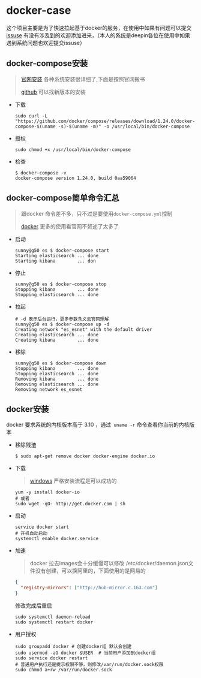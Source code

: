 # docker-case
这个项目主要是为了快速拉起基于docker的服务，在使用中如果有问题可以提交[issuse](https://github.com/zhaoyunxing92/docker-case/issues) 有没有涉及到的欢迎添加进来，（本人的系统是deepin各位在使用中如果遇到系统问题也欢迎提交issuse）

## docker-compose安装

> [官网安装](https://docs.docker.com/compose/install/)  各种系统安装很详细了,下面是按照官网搬书
>
> [github](https://github.com/docker/compose)  可以找新版本的安装

* 下载

  ```shell
  sudo curl -L "https://github.com/docker/compose/releases/download/1.24.0/docker-compose-$(uname -s)-$(uname -m)" -o /usr/local/bin/docker-compose
  ```

* 授权

  ```shell
  sudo chmod +x /usr/local/bin/docker-compose
  ```

* 检查

  ```shell
  $ docker-compose -v
  docker-compose version 1.24.0, build 0aa59064
  ```

## docker-compose简单命令汇总

> 跟docker 命令差不多，只不过是要使用`docker-compose.yml`控制
>
> [docker](https://docs.docker.com/engine/reference/run/) 更多的使用看官网不赘述了太多了

* 启动

  ```shell
  sunny@g50 es $ docker-compose start
  Starting elasticsearch ... done
  Starting kibana        ... don
  ```

* 停止

  ```shell
  sunny@g50 es $ docker-compose stop
  Stopping kibana        ... done
  Stopping elasticsearch ... done
  ```

* 拉起

  ```shell
  # -d 表示后台运行，更多参数含义去官网理解
  sunny@g50 es $ docker-compose up -d
  Creating network "es_esnet" with the default driver
  Creating elasticsearch ... done
  Creating kibana        ... done
  ```

* 移除

  ```shell
  sunny@g50 es $ docker-compose down
  Stopping kibana        ... done
  Stopping elasticsearch ... done
  Removing kibana        ... done
  Removing elasticsearch ... done
  Removing network es_esnet
  ```
## docker安装  

docker 要求系统的内核版本高于 3.10 ，通过` uname -r` 命令查看你当前的内核版本

* 移除残渣

  ```shell
  $ sudo apt-get remove docker docker-engine docker.io
  ```

* 下载

  > [windows](https://docs.docker.com/v17.09/docker-for-windows/install/) 严格安装流程是可以成功的

  ```shell
  yum -y install docker-io
  # 或者
  sudo wget -qO- http://get.docker.com | sh
  ```

* 启动

  ```shell
  service docker start
  # 开机自动启动
  systemctl enable docker.service
  ```

* 加速

  > docker 拉去images会十分缓慢可以修改 /etc/docker/daemon.json文件没有创建，可以换阿里的，下面使用的是网易的

  ```json
  {
    "registry-mirrors": ["http://hub-mirror.c.163.com"]
  }
  ```

  修改完成后重启

  ```shell
  sudo systemctl daemon-reload
  sudo systemctl restart docker
  ```

* 用户授权

  ```shell
  sudo groupadd docker # 创建docker组 默认会创建
  sudo usermod -aG docker $USER  # 当前用户添加到docker组
  sudo service docker restart
  # 普通用户执行还是提示权限不够，则修改/var/run/docker.sock权限 
  sudo chmod a+rw /var/run/docker.sock
  ```

